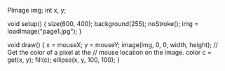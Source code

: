 PImage img;
int x, y;

void setup() {
  size(600, 400);
  background(255);
  noStroke();
  img = loadImage("page1.jpg");
}

void draw() {
  x = mouseX;
  y = mouseY;
  image(img, 0, 0, width, height);
  // Get the color of a pixel at the
  // mouse location on the image.
  color c = get(x, y);
  fill(c);
  ellipse(x, y, 100, 100);
}
